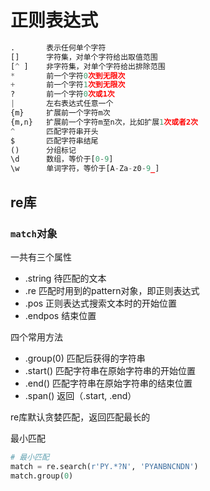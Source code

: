 # 正则表达式

```python
. 		表示任何单个字符
[] 		字符集，对单个字符给出取值范围
[^ ] 	非字符集，对单个字符给出排除范围
* 		前一个字符0次到无限次
+		前一个字符1次到无限次
?		前一个字符0次或1次
|		左右表达式任意一个
{m}		扩展前一个字符m次
{m,n}	扩展前一个字符m至n次，比如扩展1次或者2次
^		匹配字符串开头
$		匹配字符串结尾
()		分组标记
\d		数组，等价于[0-9]
\w		单词字符，等价于[A-Za-z0-9_]
```

## re库

### `match`对象

一共有三个属性

* .string 	待匹配的文本
* .re            匹配时用到的pattern对象，即正则表达式
* .pos         正则表达式搜索文本时的开始位置
* .endpos   结束位置

四个常用方法

* .group(0)    匹配后获得的字符串
* .start()         匹配字符串在原始字符串的开始位置
* .end()          匹配字符串在原始字符串的结束位置
* .span()         返回（.start, .end）

re库默认贪婪匹配，返回匹配最长的

最小匹配

```python
# 最小匹配
match = re.search(r'PY.*?N', 'PYANBNCNDN')
match.group(0) 
```

